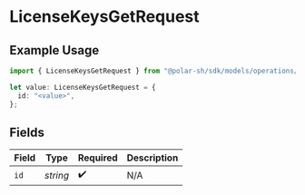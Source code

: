 # LicenseKeysGetRequest

## Example Usage

```typescript
import { LicenseKeysGetRequest } from "@polar-sh/sdk/models/operations/licensekeysget.js";

let value: LicenseKeysGetRequest = {
  id: "<value>",
};
```

## Fields

| Field              | Type               | Required           | Description        |
| ------------------ | ------------------ | ------------------ | ------------------ |
| `id`               | *string*           | :heavy_check_mark: | N/A                |
